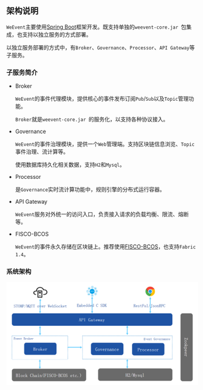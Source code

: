 ## 架构说明

`WeEvent`主要使用[Spring Boot](https://spring.io/projects/spring-boot)框架开发。既支持单独的`weevent-core.jar `包集成，也支持以独立服务的方式部署。

以独立服务部署的方式中，有`Broker`、`Governance`、`Processor`、`API Gateway`等子服务。

### 子服务简介

- Broker

  `WeEvent`的事件代理模块，提供核心的事件发布订阅`Pub`/`Sub`以及`Topic`管理功能。

  `Broker`就是`weevent-core.jar `的服务化，以支持各种协议接入。

- Governance

  `WeEvent`的事件治理模块，提供一个`Web`管理端。支持区块链信息浏览、`Topic`事件治理、流计算等。

  使用数据库持久化相关数据，支持`H2`和`Mysql`。

- Processor

    是`Governance`实时流计算功能中，规则引擎的分布式运行容器。
    
- API Gateway

    `WeEvent`服务对外统一的访问入口，负责接入请求的负载均衡、限流、熔断等。
    
- FISCO-BCOS

    `WeEvent`的事件永久存储在区块链上。推荐使用[FISCO-BCOS](https://github.com/FISCO-BCOS/FISCO-BCOS)，也支持`Fabric 1.4`。

### 系统架构

![](../image/WeEventArchitecture.png)

